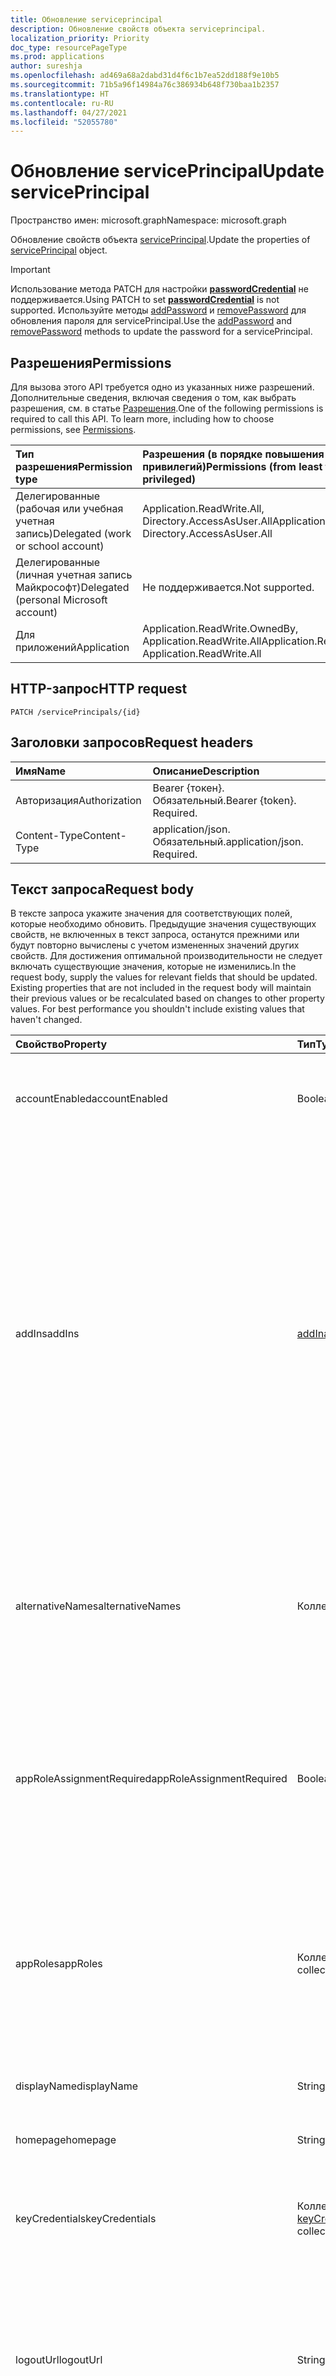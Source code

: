 ```yaml
---
title: Обновление serviceprincipal
description: Обновление свойств объекта serviceprincipal.
localization_priority: Priority
doc_type: resourcePageType
ms.prod: applications
author: sureshja
ms.openlocfilehash: ad469a68a2dabd31d4f6c1b7ea52dd188f9e10b5
ms.sourcegitcommit: 71b5a96f14984a76c386934b648f730baa1b2357
ms.translationtype: HT
ms.contentlocale: ru-RU
ms.lasthandoff: 04/27/2021
ms.locfileid: "52055780"
---
```

# <a name="update-serviceprincipal"></a><span data-ttu-id="b0092-103">Обновление servicePrincipal</span><span class="sxs-lookup"><span data-stu-id="b0092-103">Update servicePrincipal</span></span>

<span data-ttu-id="b0092-104">Пространство имен: microsoft.graph</span><span class="sxs-lookup"><span data-stu-id="b0092-104">Namespace: microsoft.graph</span></span>

<span data-ttu-id="b0092-105">Обновление свойств объекта [servicePrincipal](../resources/serviceprincipal.md).</span><span class="sxs-lookup"><span data-stu-id="b0092-105">Update the properties of [servicePrincipal](../resources/serviceprincipal.md) object.</span></span>

> [!IMPORTANT]
> <span data-ttu-id="b0092-106">Использование метода PATCH для настройки [**passwordCredential**](../resources/passwordcredential.md) не поддерживается.</span><span class="sxs-lookup"><span data-stu-id="b0092-106">Using PATCH to set [**passwordCredential**](../resources/passwordcredential.md) is not supported.</span></span> <span data-ttu-id="b0092-107">Используйте методы [addPassword](./serviceprincipal-addpassword.md) и [removePassword](./serviceprincipal-removepassword.md) для обновления пароля для servicePrincipal.</span><span class="sxs-lookup"><span data-stu-id="b0092-107">Use the [addPassword](./serviceprincipal-addpassword.md) and [removePassword](./serviceprincipal-removepassword.md) methods to update the password for a servicePrincipal.</span></span>

## <a name="permissions"></a><span data-ttu-id="b0092-108">Разрешения</span><span class="sxs-lookup"><span data-stu-id="b0092-108">Permissions</span></span>
<span data-ttu-id="b0092-p102">Для вызова этого API требуется одно из указанных ниже разрешений. Дополнительные сведения, включая сведения о том, как выбрать разрешения, см. в статье [Разрешения](/graph/permissions-reference).</span><span class="sxs-lookup"><span data-stu-id="b0092-p102">One of the following permissions is required to call this API. To learn more, including how to choose permissions, see [Permissions](/graph/permissions-reference).</span></span>

|<span data-ttu-id="b0092-111">Тип разрешения</span><span class="sxs-lookup"><span data-stu-id="b0092-111">Permission type</span></span>      | <span data-ttu-id="b0092-112">Разрешения (в порядке повышения привилегий)</span><span class="sxs-lookup"><span data-stu-id="b0092-112">Permissions (from least to most privileged)</span></span>              |
|:--------------------|:---------------------------------------------------------|
|<span data-ttu-id="b0092-113">Делегированные (рабочая или учебная учетная запись)</span><span class="sxs-lookup"><span data-stu-id="b0092-113">Delegated (work or school account)</span></span> | <span data-ttu-id="b0092-114">Application.ReadWrite.All, Directory.AccessAsUser.All</span><span class="sxs-lookup"><span data-stu-id="b0092-114">Application.ReadWrite.All, Directory.AccessAsUser.All</span></span>    |
|<span data-ttu-id="b0092-115">Делегированные (личная учетная запись Майкрософт)</span><span class="sxs-lookup"><span data-stu-id="b0092-115">Delegated (personal Microsoft account)</span></span> | <span data-ttu-id="b0092-116">Не поддерживается.</span><span class="sxs-lookup"><span data-stu-id="b0092-116">Not supported.</span></span>    |
|<span data-ttu-id="b0092-117">Для приложений</span><span class="sxs-lookup"><span data-stu-id="b0092-117">Application</span></span> | <span data-ttu-id="b0092-118">Application.ReadWrite.OwnedBy, Application.ReadWrite.All</span><span class="sxs-lookup"><span data-stu-id="b0092-118">Application.ReadWrite.OwnedBy, Application.ReadWrite.All</span></span> |

## <a name="http-request"></a><span data-ttu-id="b0092-119">HTTP-запрос</span><span class="sxs-lookup"><span data-stu-id="b0092-119">HTTP request</span></span>
<!-- { "blockType": "ignored" } -->
```http
PATCH /servicePrincipals/{id}
```
## <a name="request-headers"></a><span data-ttu-id="b0092-120">Заголовки запросов</span><span class="sxs-lookup"><span data-stu-id="b0092-120">Request headers</span></span>
| <span data-ttu-id="b0092-121">Имя</span><span class="sxs-lookup"><span data-stu-id="b0092-121">Name</span></span>       | <span data-ttu-id="b0092-122">Описание</span><span class="sxs-lookup"><span data-stu-id="b0092-122">Description</span></span>|
|:-----------|:----------|
| <span data-ttu-id="b0092-123">Авторизация</span><span class="sxs-lookup"><span data-stu-id="b0092-123">Authorization</span></span> | <span data-ttu-id="b0092-p103">Bearer {токен}. Обязательный.</span><span class="sxs-lookup"><span data-stu-id="b0092-p103">Bearer {token}. Required.</span></span>  |
| <span data-ttu-id="b0092-126">Content-Type</span><span class="sxs-lookup"><span data-stu-id="b0092-126">Content-Type</span></span> | <span data-ttu-id="b0092-p104">application/json. Обязательный.</span><span class="sxs-lookup"><span data-stu-id="b0092-p104">application/json. Required.</span></span> |

## <a name="request-body"></a><span data-ttu-id="b0092-129">Текст запроса</span><span class="sxs-lookup"><span data-stu-id="b0092-129">Request body</span></span>
<span data-ttu-id="b0092-p105">В тексте запроса укажите значения для соответствующих полей, которые необходимо обновить. Предыдущие значения существующих свойств, не включенных в текст запроса, останутся прежними или будут повторно вычислены с учетом измененных значений других свойств. Для достижения оптимальной производительности не следует включать существующие значения, которые не изменились.</span><span class="sxs-lookup"><span data-stu-id="b0092-p105">In the request body, supply the values for relevant fields that should be updated. Existing properties that are not included in the request body will maintain their previous values or be recalculated based on changes to other property values. For best performance you shouldn't include existing values that haven't changed.</span></span>

| <span data-ttu-id="b0092-133">Свойство</span><span class="sxs-lookup"><span data-stu-id="b0092-133">Property</span></span>     | <span data-ttu-id="b0092-134">Тип</span><span class="sxs-lookup"><span data-stu-id="b0092-134">Type</span></span> |<span data-ttu-id="b0092-135">Описание</span><span class="sxs-lookup"><span data-stu-id="b0092-135">Description</span></span>|
|:---------------|:--------|:----------|
|<span data-ttu-id="b0092-136">accountEnabled</span><span class="sxs-lookup"><span data-stu-id="b0092-136">accountEnabled</span></span>|<span data-ttu-id="b0092-137">Boolean</span><span class="sxs-lookup"><span data-stu-id="b0092-137">Boolean</span></span>| <span data-ttu-id="b0092-138">Значение **true**, если учетная запись субъекта-службы включена. В противном случае используется значение **false**.</span><span class="sxs-lookup"><span data-stu-id="b0092-138">**true** if the service principal account is enabled; otherwise, **false**.</span></span>|
|<span data-ttu-id="b0092-139">addIns</span><span class="sxs-lookup"><span data-stu-id="b0092-139">addIns</span></span>| [<span data-ttu-id="b0092-140">addIn</span><span class="sxs-lookup"><span data-stu-id="b0092-140">addIn</span></span>](../resources/addin.md) | <span data-ttu-id="b0092-141">Определяет пользовательское поведение, которое служба может использовать для вызова приложения в определенных контекстах.</span><span class="sxs-lookup"><span data-stu-id="b0092-141">Defines custom behavior that a consuming service can use to call an app in specific contexts.</span></span> <span data-ttu-id="b0092-142">Например, приложения, которые способны визуализировать файловые потоки, [могут установить свойство addIns](/onedrive/developer/file-handlers/?view=odsp-graph-online) для его функции "FileHandler".</span><span class="sxs-lookup"><span data-stu-id="b0092-142">For example, applications that can render file streams [may set the addIns property](/onedrive/developer/file-handlers/?view=odsp-graph-online) for its "FileHandler" functionality.</span></span> <span data-ttu-id="b0092-143">Это позволит таким службам, как Microsoft 365, вызывать приложение в контексте документов, над которыми работает пользователь.</span><span class="sxs-lookup"><span data-stu-id="b0092-143">This will let services like Microsoft 365 call the application in the context of a document the user is working on.</span></span>|
|<span data-ttu-id="b0092-144">alternativeNames</span><span class="sxs-lookup"><span data-stu-id="b0092-144">alternativeNames</span></span>|<span data-ttu-id="b0092-145">Коллекция строк</span><span class="sxs-lookup"><span data-stu-id="b0092-145">String collection</span></span>| <span data-ttu-id="b0092-146">Используется для получения субъектов-служб по подпискам, для идентификации групп ресурсов и полных идентификаторов ресурсов для [управляемых удостоверений](https://aka.ms/azuremanagedidentity).</span><span class="sxs-lookup"><span data-stu-id="b0092-146">Used to retrieve service principals by subscription, identify resource group and full resource ids for [managed identities](https://aka.ms/azuremanagedidentity).</span></span>|
|<span data-ttu-id="b0092-147">appRoleAssignmentRequired</span><span class="sxs-lookup"><span data-stu-id="b0092-147">appRoleAssignmentRequired</span></span>|<span data-ttu-id="b0092-148">Boolean</span><span class="sxs-lookup"><span data-stu-id="b0092-148">Boolean</span></span>|<span data-ttu-id="b0092-149">Указывает, требуется ли объект **appRoleAssignment** для пользователя или группы, перед тем как Azure AD выпустит маркер пользователя или доступа для приложения.</span><span class="sxs-lookup"><span data-stu-id="b0092-149">Specifies whether an **appRoleAssignment** to a user or group is required before Azure AD will issue a user or access token to the application.</span></span> <span data-ttu-id="b0092-150">Значение null не допускается.</span><span class="sxs-lookup"><span data-stu-id="b0092-150">Not nullable.</span></span> |
|<span data-ttu-id="b0092-151">appRoles</span><span class="sxs-lookup"><span data-stu-id="b0092-151">appRoles</span></span>|<span data-ttu-id="b0092-152">Коллекция [appRole](../resources/approle.md)</span><span class="sxs-lookup"><span data-stu-id="b0092-152">[appRole](../resources/approle.md) collection</span></span>|<span data-ttu-id="b0092-153">Роли приложения, предоставляемые связанным приложением.</span><span class="sxs-lookup"><span data-stu-id="b0092-153">The application roles exposed by the associated application.</span></span> <span data-ttu-id="b0092-154">Дополнительные сведения см. в определении свойства **appRoles** для ресурса [application](../resources/application.md).</span><span class="sxs-lookup"><span data-stu-id="b0092-154">For more information see the **appRoles** property definition on the [application](../resources/application.md) resource.</span></span> <span data-ttu-id="b0092-155">Значение null не допускается.</span><span class="sxs-lookup"><span data-stu-id="b0092-155">Not nullable.</span></span> |
|<span data-ttu-id="b0092-156">displayName</span><span class="sxs-lookup"><span data-stu-id="b0092-156">displayName</span></span>|<span data-ttu-id="b0092-157">String</span><span class="sxs-lookup"><span data-stu-id="b0092-157">String</span></span>|<span data-ttu-id="b0092-158">Отображаемое имя для субъекта-службы.</span><span class="sxs-lookup"><span data-stu-id="b0092-158">The display name for the service principal.</span></span>|
|<span data-ttu-id="b0092-159">homepage</span><span class="sxs-lookup"><span data-stu-id="b0092-159">homepage</span></span>|<span data-ttu-id="b0092-160">String</span><span class="sxs-lookup"><span data-stu-id="b0092-160">String</span></span>|<span data-ttu-id="b0092-161">Главная или начальная страница приложения.</span><span class="sxs-lookup"><span data-stu-id="b0092-161">Home page or landing page of the application.</span></span>|
|<span data-ttu-id="b0092-162">keyCredentials</span><span class="sxs-lookup"><span data-stu-id="b0092-162">keyCredentials</span></span>|<span data-ttu-id="b0092-163">Коллекция [keyCredential](../resources/keycredential.md)</span><span class="sxs-lookup"><span data-stu-id="b0092-163">[keyCredential](../resources/keycredential.md) collection</span></span>|<span data-ttu-id="b0092-p109">Коллекция ключевых учетных данных, связанных с субъектом-службой. Значение null не допускается.</span><span class="sxs-lookup"><span data-stu-id="b0092-p109">The collection of key credentials associated with the service principal. Not nullable.</span></span>            |
|<span data-ttu-id="b0092-166">logoutUrl</span><span class="sxs-lookup"><span data-stu-id="b0092-166">logoutUrl</span></span>|<span data-ttu-id="b0092-167">String</span><span class="sxs-lookup"><span data-stu-id="b0092-167">String</span></span>| <span data-ttu-id="b0092-168">Указывает URL-адрес, используемый службой проверки подлинности корпорации Майкрософт для выхода пользователя с помощью [основного канала](https://openid.net/specs/openid-connect-frontchannel-1_0.html), [обратного канала](https://openid.net/specs/openid-connect-backchannel-1_0.html) или протоколов выхода SAML.</span><span class="sxs-lookup"><span data-stu-id="b0092-168">Specifies the URL that will be used by Microsoft's authorization service to logout an user using [front-channel](https://openid.net/specs/openid-connect-frontchannel-1_0.html), [back-channel](https://openid.net/specs/openid-connect-backchannel-1_0.html) or SAML logout protocols.</span></span>|
|<span data-ttu-id="b0092-169">oauth2PermissionScopes</span><span class="sxs-lookup"><span data-stu-id="b0092-169">oauth2PermissionScopes</span></span>|<span data-ttu-id="b0092-170">Коллекция [permissionScope](../resources/permissionScope.md)</span><span class="sxs-lookup"><span data-stu-id="b0092-170">[permissionScope](../resources/permissionScope.md) collection</span></span>|<span data-ttu-id="b0092-171">Области разрешений OAuth 2.0, предоставляемые связанным приложением.</span><span class="sxs-lookup"><span data-stu-id="b0092-171">The OAuth 2.0 permission scopes exposed by the associated application.</span></span> <span data-ttu-id="b0092-172">Дополнительные сведения см. в определении свойства **oauth2PermissionScopes** для ресурса [application](../resources/application.md).</span><span class="sxs-lookup"><span data-stu-id="b0092-172">For more information see the **oauth2PermissionScopes** property definition on the [application](../resources/application.md) resource.</span></span> <span data-ttu-id="b0092-173">Значение null не допускается.</span><span class="sxs-lookup"><span data-stu-id="b0092-173">Not nullable.</span></span>|
|<span data-ttu-id="b0092-174">preferredSingleSignOnMode</span><span class="sxs-lookup"><span data-stu-id="b0092-174">preferredSingleSignOnMode</span></span>|<span data-ttu-id="b0092-175">Строка</span><span class="sxs-lookup"><span data-stu-id="b0092-175">string</span></span>|<span data-ttu-id="b0092-176">Указывает режим единого входа, настроенный для этого приложения.</span><span class="sxs-lookup"><span data-stu-id="b0092-176">Specifies the single sign-on mode configured for this application.</span></span> <span data-ttu-id="b0092-177">Azure AD использует предпочитаемый режим единого входа для запуска этого приложения из Microsoft 365 или из раздела "Мои приложения" Azure AD.</span><span class="sxs-lookup"><span data-stu-id="b0092-177">Azure AD uses the preferred single sign-on mode to launch the application from Microsoft 365 or the Azure AD My Apps.</span></span> <span data-ttu-id="b0092-178">Поддерживаемые значения: `password`, `saml`, `external` и `oidc`.</span><span class="sxs-lookup"><span data-stu-id="b0092-178">The supported values are `password`, `saml`, `external`, and `oidc`.</span></span>|
|<span data-ttu-id="b0092-179">replyUrls</span><span class="sxs-lookup"><span data-stu-id="b0092-179">replyUrls</span></span>|<span data-ttu-id="b0092-180">Коллекция String</span><span class="sxs-lookup"><span data-stu-id="b0092-180">String collection</span></span>|<span data-ttu-id="b0092-p112">URL-адреса, которым отправляются маркеры пользователей для входа с помощью связанного приложения, или URI перенаправления, которым отправляются коды авторизации OAuth 2.0 и маркеры доступа для связанного приложения. Значение null не допускается.</span><span class="sxs-lookup"><span data-stu-id="b0092-p112">The URLs that user tokens are sent to for sign in with the associated application, or the redirect URIs that OAuth 2.0 authorization codes and access tokens are sent to for the associated application. Not nullable.</span></span> |
|<span data-ttu-id="b0092-183">ServicePrincipalNames</span><span class="sxs-lookup"><span data-stu-id="b0092-183">servicePrincipalNames</span></span>|<span data-ttu-id="b0092-184">Коллекция объектов string</span><span class="sxs-lookup"><span data-stu-id="b0092-184">String collection</span></span>|<span data-ttu-id="b0092-185">Содержит список объектов **identifiersUris**, скопированных из связанного объекта [application](../resources/application.md).</span><span class="sxs-lookup"><span data-stu-id="b0092-185">Contains the list of **identifiersUris**, copied over from the associated [application](../resources/application.md).</span></span> <span data-ttu-id="b0092-186">К гибридным приложениям можно добавить дополнительные значения.</span><span class="sxs-lookup"><span data-stu-id="b0092-186">Additional values can be added to hybrid applications.</span></span> <span data-ttu-id="b0092-187">С помощью этих значений можно идентифицировать разрешения, предоставленные этим приложением в Azure AD.</span><span class="sxs-lookup"><span data-stu-id="b0092-187">These values can be used to identify the permissions exposed by this app within Azure AD.</span></span> <span data-ttu-id="b0092-188">Пример.</span><span class="sxs-lookup"><span data-stu-id="b0092-188">For example,</span></span><ul><li><span data-ttu-id="b0092-189">Клиентские приложения, запрашивающие разрешения на доступ к этому ресурсу, могут использовать эти URI для указания необходимых разрешений в свойстве **requiredResourceAccess** манифеста приложения или в колонке "Разрешения API" в интерфейсе регистрации приложений.</span><span class="sxs-lookup"><span data-stu-id="b0092-189">Client apps requesting permissions to this resource can use these URIs to specify needed permissions in the **requiredResourceAccess** property of their application manifest, or in the "API permissions" blade on the App registrations experience.</span></span></li><li><span data-ttu-id="b0092-190">Клиентские приложения могут указывать URI ресурса, основанный на значениях этого свойства, чтобы получать маркер доступа, который представляет собой URI, возвращенный в запросе "aud".</span><span class="sxs-lookup"><span data-stu-id="b0092-190">Client apps can specify a resource URI which is based on the values of this property to acquire an access token, which is the URI returned in the “aud” claim.</span></span></li></ul><br><span data-ttu-id="b0092-p114">Для выражений фильтра для свойств с несколькими значениями требуется оператор any. Значение null не допускается.</span><span class="sxs-lookup"><span data-stu-id="b0092-p114">The any operator is required for filter expressions on multi-valued properties. Not nullable.</span></span>|
|<span data-ttu-id="b0092-193">tags</span><span class="sxs-lookup"><span data-stu-id="b0092-193">tags</span></span>|<span data-ttu-id="b0092-194">Коллекция String</span><span class="sxs-lookup"><span data-stu-id="b0092-194">String collection</span></span>| <span data-ttu-id="b0092-p115">Настраиваемые строки, которые можно использовать для классификации и определения приложения. Значение null не допускается.</span><span class="sxs-lookup"><span data-stu-id="b0092-p115">Custom strings that can be used to categorize and identify the application. Not nullable.</span></span> |
| <span data-ttu-id="b0092-197">tokenEncryptionKeyId</span><span class="sxs-lookup"><span data-stu-id="b0092-197">tokenEncryptionKeyId</span></span> |<span data-ttu-id="b0092-198">String</span><span class="sxs-lookup"><span data-stu-id="b0092-198">String</span></span>|<span data-ttu-id="b0092-199">Задает значение открытого ключа keyId из коллекции keyCredentials.</span><span class="sxs-lookup"><span data-stu-id="b0092-199">Specifies the keyId of a public key from the keyCredentials collection.</span></span> <span data-ttu-id="b0092-200">Если это свойство настроено, Azure AD выпускает маркеры для этого приложения в зашифрованном виде; шифрование производится с помощью ключа, указанного эти свойством.</span><span class="sxs-lookup"><span data-stu-id="b0092-200">When configured, Azure AD issues tokens for this application encrypted using the key specified by this property.</span></span> <span data-ttu-id="b0092-201">Код приложения, получающий зашифрованный маркер, должен использовать соответствующий закрытый ключ для расшифровки маркера, прежде чем его можно будет применить для пользователя, выполнившего вход.</span><span class="sxs-lookup"><span data-stu-id="b0092-201">The application code that receives the encrypted token must use the matching private key to decrypt the token before it can be used for the signed-in user.</span></span>|

## <a name="response"></a><span data-ttu-id="b0092-202">Отклик</span><span class="sxs-lookup"><span data-stu-id="b0092-202">Response</span></span>

<span data-ttu-id="b0092-203">В случае успеха этот метод возвращает код отклика `204 No Content` и обновленный объект [servicePrincipal](../resources/serviceprincipal.md) в тексте отклика.</span><span class="sxs-lookup"><span data-stu-id="b0092-203">If successful, this method returns a `204 No Content` response code and updated [servicePrincipal](../resources/serviceprincipal.md) object in the response body.</span></span>
## <a name="example"></a><span data-ttu-id="b0092-204">Пример</span><span class="sxs-lookup"><span data-stu-id="b0092-204">Example</span></span>
### <a name="request"></a><span data-ttu-id="b0092-205">Запрос</span><span class="sxs-lookup"><span data-stu-id="b0092-205">Request</span></span>
<span data-ttu-id="b0092-206">Ниже приведен пример запроса.</span><span class="sxs-lookup"><span data-stu-id="b0092-206">Here is an example of the request.</span></span>


# <a name="http"></a>[<span data-ttu-id="b0092-207">HTTP</span><span class="sxs-lookup"><span data-stu-id="b0092-207">HTTP</span></span>](#tab/http)
<!-- {
  "blockType": "request",
  "name": "update_serviceprincipal"
}-->
```http
PATCH https://graph.microsoft.com/v1.0/servicePrincipals/{id}
Content-type: application/json
Content-length: 391

{
  "appRoleAssignmentRequired": true
}
```
# <a name="c"></a>[<span data-ttu-id="b0092-208">C#</span><span class="sxs-lookup"><span data-stu-id="b0092-208">C#</span></span>](#tab/csharp)
[!INCLUDE [sample-code](../includes/snippets/csharp/update-serviceprincipal-csharp-snippets.md)]
[!INCLUDE [sdk-documentation](../includes/snippets/snippets-sdk-documentation-link.md)]

# <a name="javascript"></a>[<span data-ttu-id="b0092-209">JavaScript</span><span class="sxs-lookup"><span data-stu-id="b0092-209">JavaScript</span></span>](#tab/javascript)
[!INCLUDE [sample-code](../includes/snippets/javascript/update-serviceprincipal-javascript-snippets.md)]
[!INCLUDE [sdk-documentation](../includes/snippets/snippets-sdk-documentation-link.md)]

# <a name="objective-c"></a>[<span data-ttu-id="b0092-210">Objective-C</span><span class="sxs-lookup"><span data-stu-id="b0092-210">Objective-C</span></span>](#tab/objc)
[!INCLUDE [sample-code](../includes/snippets/objc/update-serviceprincipal-objc-snippets.md)]
[!INCLUDE [sdk-documentation](../includes/snippets/snippets-sdk-documentation-link.md)]

# <a name="java"></a>[<span data-ttu-id="b0092-211">Java</span><span class="sxs-lookup"><span data-stu-id="b0092-211">Java</span></span>](#tab/java)
[!INCLUDE [sample-code](../includes/snippets/java/update-serviceprincipal-java-snippets.md)]
[!INCLUDE [sdk-documentation](../includes/snippets/snippets-sdk-documentation-link.md)]

---


### <a name="response"></a><span data-ttu-id="b0092-212">Отклик</span><span class="sxs-lookup"><span data-stu-id="b0092-212">Response</span></span>
<span data-ttu-id="b0092-213">Ниже приведен пример отклика.</span><span class="sxs-lookup"><span data-stu-id="b0092-213">Here is an example of the response.</span></span> <span data-ttu-id="b0092-214">Примечание. Объект отклика, показанный здесь, может быть сокращен для удобочитаемости.</span><span class="sxs-lookup"><span data-stu-id="b0092-214">Note: The response object shown here might be shortened for readability.</span></span>
<!-- {
  "blockType": "response",
  "truncated": true,
  "@odata.type": "microsoft.graph.servicePrincipal"
} -->
```http
HTTP/1.1 204 No Content
```

<!-- uuid: 8fcb5dbc-d5aa-4681-8e31-b001d5168d79
2015-10-25 14:57:30 UTC -->
<!--
{
  "type": "#page.annotation",
  "description": "Update serviceprincipal",
  "keywords": "",
  "section": "documentation",
  "tocPath": "",
  "suppressions": [
  ]
}
-->

